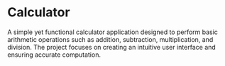 # Calculator
A simple yet functional calculator application designed to perform basic arithmetic operations such as addition, subtraction, multiplication, and division. The project focuses on creating an intuitive user interface and ensuring accurate computation.
